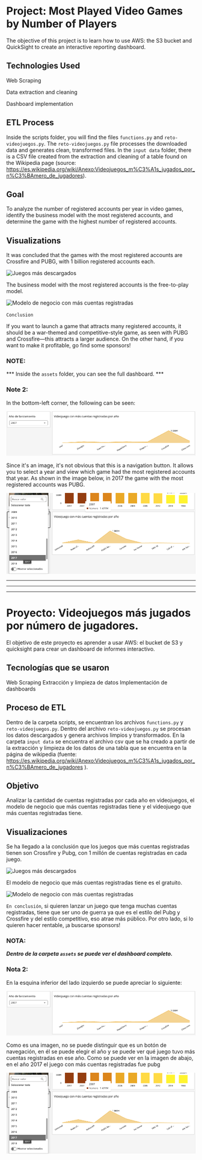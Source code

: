# Project: Most Played Video Games by Number of Players

The objective of this project is to learn how to use AWS: the S3 bucket and QuickSight to create an interactive reporting dashboard.

## Technologies Used

Web Scraping

Data extraction and cleaning

Dashboard implementation

## ETL Process

Inside the scripts folder, you will find the files `functions.py` and `reto-videojuegos.py`. The `reto-videojuegos.py` file processes the downloaded data and generates clean, transformed files. In the `input data` folder, there is a CSV file created from the extraction and cleaning of a table found on the Wikipedia page (source: https://es.wikipedia.org/wiki/Anexo:Videojuegos_m%C3%A1s_jugados_por_n%C3%BAmero_de_jugadores).

## Goal

To analyze the number of registered accounts per year in video games, identify the business model with the most registered accounts, and determine the game with the highest number of registered accounts.

## Visualizations

It was concluded that the games with the most registered accounts are Crossfire and PUBG, with 1 billion registered accounts each.

![Juegos más descargados](https://github.com/FrancaTortaroloo/reto-aws/blob/main/assets/Videojuegos%20con%20m%C3%A1s%20cuentas%20registradas.png)

The business model with the most registered accounts is the free-to-play model.

![Modelo de negocio con más cuentas registradas](https://github.com/FrancaTortaroloo/reto-aws/blob/main/assets/Modelo%20de%20negocio%20con%20m%C3%A1s%20cuentas%20registradas.png)


`Conclusion`

If you want to launch a game that attracts many registered accounts, it should be a war-themed and competitive-style game, as seen with PUBG and Crossfire—this attracts a larger audience. On the other hand, if you want to make it profitable, go find some sponsors!

### NOTE:

*** Inside the `assets` folder, you can see the full dashboard. ***

### Note 2: 
In the bottom-left corner, the following can be seen:

![botón de navegación](https://github.com/FrancaTortaroloo/reto-aws/blob/main/assets/Bot%C3%B3n%20de%20navegaci%C3%B3n.png)

Since it's an image, it's not obvious that this is a navigation button. It allows you to select a year and view which game had the most registered accounts that year. As shown in the image below, in 2017 the game with the most registered accounts was PUBG.

![Ejemplo botón de navegación](https://github.com/FrancaTortaroloo/reto-aws/blob/main/assets/Bot%C3%B3n%20de%20navegaci%C3%B3n%20apreciaci%C3%B3n.png)


--------------------------------------------------------------------------------------------------
-------------------------------------------------------------------
-----------------------------------------

# Proyecto: Videojuegos más jugados por número de jugadores.

El objetivo de este proyecto es aprender a usar AWS: el bucket de S3 y quicksight para crear un dashboard de informes interactivo.


## Tecnologías que se usaron

Web Scraping
Extracción y limpieza de datos
Implementación de dashboards

## Proceso de ETL

Dentro de la carpeta scripts, se encuentran los archivos `functions.py` y `reto-videojuegos.py`. Dentro del archivo `reto-videojuegos.py` se procesan los datos descargados y genera archivos limpios y transformados.
En la carpeta `input data` se encuentra el archivo csv que se ha creado a partir de la extracción y limpieza de los datos de una tabla que se encuentra en la página de wikipedia (fuente: https://es.wikipedia.org/wiki/Anexo:Videojuegos_m%C3%A1s_jugados_por_n%C3%BAmero_de_jugadores ).  

## Objetivo

Analizar la cantidad de cuentas registradas por cada año en videojuegos, el modelo de negocio que más cuentas registradas tiene y el videojuego que más cuentas registradas tiene.

## Visualizaciones

Se ha llegado a la conclusión que los juegos que más cuentas registradas tienen son Crossfire y Pubg, con 1 millón de cuentas registradas en cada juego. 

![Juegos más descargados](https://github.com/FrancaTortaroloo/reto-aws/blob/main/assets/Videojuegos%20con%20m%C3%A1s%20cuentas%20registradas.png)

El modelo de negocio que más cuentas registradas tiene es el gratuito.

![Modelo de negocio con más cuentas registradas](https://github.com/FrancaTortaroloo/reto-aws/blob/main/assets/Modelo%20de%20negocio%20con%20m%C3%A1s%20cuentas%20registradas.png)

`En conclusión`, si quieren lanzar un juego que tenga muchas cuentas registradas, tiene que ser uno de guerra ya que es el estilo del Pubg y Crossfire y del estilo competitivo, eso atrae más público. Por otro lado, si lo quieren hacer rentable, ¡a buscarse sponsors!

### NOTA: 

***Dentro de la carpeta `assets` se puede ver el dashboard completo.***


### Nota 2: 
En la esquina inferior del lado izquierdo se puede apreciar lo siguiente:

![botón de navegación](https://github.com/FrancaTortaroloo/reto-aws/blob/main/assets/Bot%C3%B3n%20de%20navegaci%C3%B3n.png)

Como es una imagen, no se puede distinguir que es un botón de navegación, en él se puede elegir el año y se puede ver qué juego tuvo más cuentas registradas en ese año. Como se puede ver en la imagen de abajo, en el año 2017 el juego con más cuentas registradas fue pubg

![Ejemplo botón de navegación](https://github.com/FrancaTortaroloo/reto-aws/blob/main/assets/Bot%C3%B3n%20de%20navegaci%C3%B3n%20apreciaci%C3%B3n.png)

